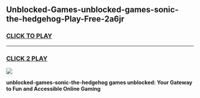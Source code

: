 
## Unblocked-Games-unblocked-games-sonic-the-hedgehog-Play-Free-2a6jr
<h3>
<a href="https://premium76.site?title=unblocked-games-sonic-the-hedgehog&ref=20M">CLICK TO PLAY</a></h3>
<hr>

<h3>
<a href="https://premium76.site?title=unblocked-games-sonic-the-hedgehog&ref=20M">CLICK 2 PLAY</a>
  
</h3>

<a href="https://premium76.site?title=unblocked-games-sonic-the-hedgehog&ref=19M"><img src="https://clearcache.store/games.png"></a>


**unblocked-games-sonic-the-hedgehog games unblocked: Your Gateway to Fun and Accessible Online Gaming**
